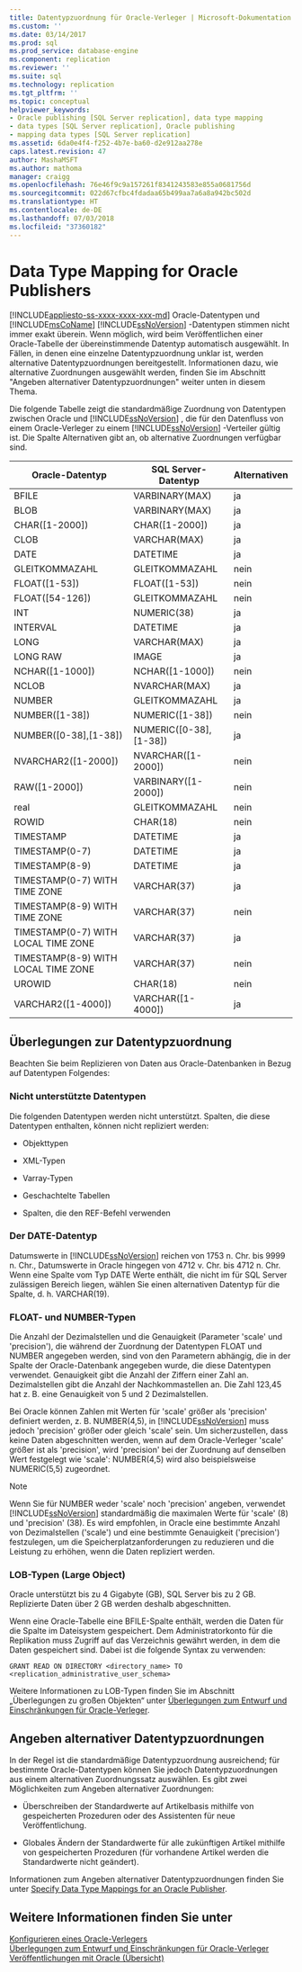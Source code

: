 ```yaml
---
title: Datentypzuordnung für Oracle-Verleger | Microsoft-Dokumentation
ms.custom: ''
ms.date: 03/14/2017
ms.prod: sql
ms.prod_service: database-engine
ms.component: replication
ms.reviewer: ''
ms.suite: sql
ms.technology: replication
ms.tgt_pltfrm: ''
ms.topic: conceptual
helpviewer_keywords:
- Oracle publishing [SQL Server replication], data type mapping
- data types [SQL Server replication], Oracle publishing
- mapping data types [SQL Server replication]
ms.assetid: 6da0e4f4-f252-4b7e-ba60-d2e912aa278e
caps.latest.revision: 47
author: MashaMSFT
ms.author: mathoma
manager: craigg
ms.openlocfilehash: 76e46f9c9a157261f8341243583e855a0681756d
ms.sourcegitcommit: 022d67cfbc4fdadaa65b499aa7a6a8a942bc502d
ms.translationtype: HT
ms.contentlocale: de-DE
ms.lasthandoff: 07/03/2018
ms.locfileid: "37360182"
---
```

# <a name="data-type-mapping-for-oracle-publishers"></a>Data Type Mapping for Oracle Publishers
[!INCLUDE[appliesto-ss-xxxx-xxxx-xxx-md](../../../includes/appliesto-ss-xxxx-xxxx-xxx-md.md)]
  Oracle-Datentypen und [!INCLUDE[msCoName](../../../includes/msconame-md.md)] [!INCLUDE[ssNoVersion](../../../includes/ssnoversion-md.md)] -Datentypen stimmen nicht immer exakt überein. Wenn möglich, wird beim Veröffentlichen einer Oracle-Tabelle der übereinstimmende Datentyp automatisch ausgewählt. In Fällen, in denen eine einzelne Datentypzuordnung unklar ist, werden alternative Datentypzuordnungen bereitgestellt. Informationen dazu, wie alternative Zuordnungen ausgewählt werden, finden Sie im Abschnitt "Angeben alternativer Datentypzuordnungen" weiter unten in diesem Thema.  
  
 Die folgende Tabelle zeigt die standardmäßige Zuordnung von Datentypen zwischen Oracle und [!INCLUDE[ssNoVersion](../../../includes/ssnoversion-md.md)] , die für den Datenfluss von einem Oracle-Verleger zu einem [!INCLUDE[ssNoVersion](../../../includes/ssnoversion-md.md)] -Verteiler gültig ist. Die Spalte Alternativen gibt an, ob alternative Zuordnungen verfügbar sind.  
  
|Oracle-Datentyp|SQL Server-Datentyp|Alternativen|  
|----------------------|--------------------------|------------------|  
|BFILE|VARBINARY(MAX)|ja|  
|BLOB|VARBINARY(MAX)|ja|  
|CHAR([1-2000])|CHAR([1-2000])|ja|  
|CLOB|VARCHAR(MAX)|ja|  
|DATE|DATETIME|ja|  
|GLEITKOMMAZAHL|GLEITKOMMAZAHL|nein|  
|FLOAT([1-53])|FLOAT([1-53])|nein|  
|FLOAT([54-126])|GLEITKOMMAZAHL|nein|  
|INT|NUMERIC(38)|ja|  
|INTERVAL|DATETIME|ja|  
|LONG|VARCHAR(MAX)|ja|  
|LONG RAW|IMAGE|ja|  
|NCHAR([1-1000])|NCHAR([1-1000])|nein|  
|NCLOB|NVARCHAR(MAX)|ja|  
|NUMBER|GLEITKOMMAZAHL|ja|  
|NUMBER([1-38])|NUMERIC([1-38])|nein|  
|NUMBER([0-38],[1-38])|NUMERIC([0-38],[1-38])|ja|  
|NVARCHAR2([1-2000])|NVARCHAR([1-2000])|nein|  
|RAW([1-2000])|VARBINARY([1-2000])|nein|  
|real|GLEITKOMMAZAHL|nein|  
|ROWID|CHAR(18)|nein|  
|TIMESTAMP|DATETIME|ja|  
|TIMESTAMP(0-7)|DATETIME|ja|  
|TIMESTAMP(8-9)|DATETIME|ja|  
|TIMESTAMP(0-7) WITH TIME ZONE|VARCHAR(37)|ja|  
|TIMESTAMP(8-9) WITH TIME ZONE|VARCHAR(37)|nein|  
|TIMESTAMP(0-7) WITH LOCAL TIME ZONE|VARCHAR(37)|ja|  
|TIMESTAMP(8-9) WITH LOCAL TIME ZONE|VARCHAR(37)|nein|  
|UROWID|CHAR(18)|nein|  
|VARCHAR2([1-4000])|VARCHAR([1-4000])|ja|  
  
## <a name="considerations-for-data-type-mapping"></a>Überlegungen zur Datentypzuordnung  
 Beachten Sie beim Replizieren von Daten aus Oracle-Datenbanken in Bezug auf Datentypen Folgendes:  
  
### <a name="unsupported-data-types"></a>Nicht unterstützte Datentypen  
 Die folgenden Datentypen werden nicht unterstützt. Spalten, die diese Datentypen enthalten, können nicht repliziert werden:  
  
-   Objekttypen  
  
-   XML-Typen  
  
-   Varray-Typen  
  
-   Geschachtelte Tabellen  
  
-   Spalten, die den REF-Befehl verwenden  
  
### <a name="the-date-data-type"></a>Der DATE-Datentyp  
 Datumswerte in [!INCLUDE[ssNoVersion](../../../includes/ssnoversion-md.md)] reichen von 1753 n. Chr. bis 9999 n. Chr., Datumswerte in Oracle hingegen von 4712 v. Chr. bis 4712 n. Chr. Wenn eine Spalte vom Typ DATE Werte enthält, die nicht im für SQL Server zulässigen Bereich liegen, wählen Sie einen alternativen Datentyp für die Spalte, d. h. VARCHAR(19).  
  
### <a name="float-and-number-types"></a>FLOAT- und NUMBER-Typen  
 Die Anzahl der Dezimalstellen und die Genauigkeit (Parameter 'scale' und 'precision'), die während der Zuordnung der Datentypen FLOAT und NUMBER angegeben werden, sind von den Parametern abhängig, die in der Spalte der Oracle-Datenbank angegeben wurde, die diese Datentypen verwendet. Genauigkeit gibt die Anzahl der Ziffern einer Zahl an. Dezimalstellen gibt die Anzahl der Nachkommastellen an. Die Zahl 123,45 hat z. B. eine Genauigkeit von 5 und 2 Dezimalstellen.  
  
 Bei Oracle können Zahlen mit Werten für 'scale' größer als 'precision' definiert werden, z. B. NUMBER(4,5), in [!INCLUDE[ssNoVersion](../../../includes/ssnoversion-md.md)] muss jedoch 'precision' größer oder gleich 'scale' sein. Um sicherzustellen, dass keine Daten abgeschnitten werden, wenn auf dem Oracle-Verleger 'scale' größer ist als 'precision', wird 'precision' bei der Zuordnung auf denselben Wert festgelegt wie 'scale': NUMBER(4,5) wird also beispielsweise NUMERIC(5,5) zugeordnet.  
  
> [!NOTE]  
>  Wenn Sie für NUMBER weder 'scale' noch 'precision' angeben, verwendet [!INCLUDE[ssNoVersion](../../../includes/ssnoversion-md.md)] standardmäßig die maximalen Werte für 'scale' (8) und 'precision' (38). Es wird empfohlen, in Oracle eine bestimmte Anzahl von Dezimalstellen ('scale') und eine bestimmte Genauigkeit ('precision') festzulegen, um die Speicherplatzanforderungen zu reduzieren und die Leistung zu erhöhen, wenn die Daten repliziert werden.  
  
### <a name="large-object-types"></a>LOB-Typen (Large Object)  
 Oracle unterstützt bis zu 4 Gigabyte (GB), SQL Server bis zu 2 GB. Replizierte Daten über 2 GB werden deshalb abgeschnitten.  
  
 Wenn eine Oracle-Tabelle eine BFILE-Spalte enthält, werden die Daten für die Spalte im Dateisystem gespeichert. Dem Administratorkonto für die Replikation muss Zugriff auf das Verzeichnis gewährt werden, in dem die Daten gespeichert sind. Dabei ist die folgende Syntax zu verwenden:  
  
 `GRANT READ ON DIRECTORY <directory_name> TO <replication_administrative_user_schema>`  
  
 Weitere Informationen zu LOB-Typen finden Sie im Abschnitt „Überlegungen zu großen Objekten“ unter [Überlegungen zum Entwurf und Einschränkungen für Oracle-Verleger](../../../relational-databases/replication/non-sql/design-considerations-and-limitations-for-oracle-publishers.md).  
  
## <a name="specifying-alternative-data-type-mappings"></a>Angeben alternativer Datentypzuordnungen  
 In der Regel ist die standardmäßige Datentypzuordnung ausreichend; für bestimmte Oracle-Datentypen können Sie jedoch Datentypzuordnungen aus einem alternativen Zuordnungssatz auswählen. Es gibt zwei Möglichkeiten zum Angeben alternativer Zuordnungen:  
  
-   Überschreiben der Standardwerte auf Artikelbasis mithilfe von gespeicherten Prozeduren oder des Assistenten für neue Veröffentlichung.  
  
-   Globales Ändern der Standardwerte für alle zukünftigen Artikel mithilfe von gespeicherten Prozeduren (für vorhandene Artikel werden die Standardwerte nicht geändert).  
  
 Informationen zum Angeben alternativer Datentypzuordnungen finden Sie unter [Specify Data Type Mappings for an Oracle Publisher](../../../relational-databases/replication/publish/specify-data-type-mappings-for-an-oracle-publisher.md).  
  
## <a name="see-also"></a>Weitere Informationen finden Sie unter  
 [Konfigurieren eines Oracle-Verlegers](../../../relational-databases/replication/non-sql/configure-an-oracle-publisher.md)   
 [Überlegungen zum Entwurf und Einschränkungen für Oracle-Verleger](../../../relational-databases/replication/non-sql/design-considerations-and-limitations-for-oracle-publishers.md)   
 [Veröffentlichungen mit Oracle (Übersicht)](../../../relational-databases/replication/non-sql/oracle-publishing-overview.md)  
  
  

